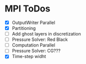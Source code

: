# MPI ToDos

- [x] OutputWriter Parallel
- [x] Partitioning
- [ ] Add ghost layers in discretization
- [ ] Pressure Solver: Red Black
- [ ] Computation Parallel
- [ ] Pressure Solver: CG???
- [x] Time-step widht
